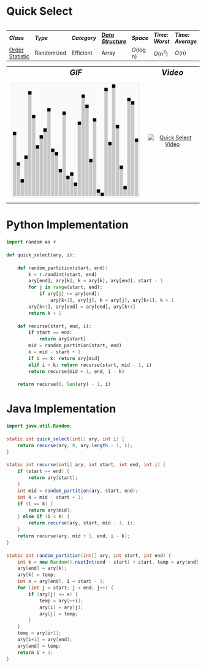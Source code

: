 # Quick Select
<table>
    <tr>
        <table>
            <tr>
                <td><strong><i>Class</i></strong></td>
                <td><strong><i>Type</i></strong></td>
                <td><strong><i>Category</i></strong></td>
                <td><strong><i><a href="/DataStructures/">Data Structure</a></i></strong></td>
                <td><strong><i>Space</i></strong></td>
                <td><strong><i>Time: Worst</i></strong></td>
                <td><strong><i>Time: Average</i></strong></td>
            </tr>
            <tr>
                <td><a href="/OrderStatistic/">Order Statistic</a></td>
                <td>Randomized</td>
                <td>Efficient</td>
                <td>Array</td>
                <td><i>O</i>(log n)</td>
                <td><i>O</i>(n<sup>2</sup>)</td>
                <td><i>O</i>(n)</td>
            </tr>
        </table>
    </tr>
    <tr>
        <table>
            <tr style="text-align: center; font-size:20px;">
                <td><strong><i>GIF</i></strong></td>
                <td><strong><i>Video</i></strong></td>
            </tr>
            <tr>
                <td style="text-align: center;"><img src="QuickSelect.gif" alt="Quick Select GIF" style="width: auto; height: 315px;"/></td>
                <td style="text-align: center;"><a href="https://youtu.be/TlJhgPWM_Kc"><img src="http://img.youtube.com/vi/TlJhgPWM_Kc/0.jpg" alt="Quick Select Video" width="560" height="315"/></a></td>
            </tr>
        </table>
    </tr>
</table>

# Python Implementation
``` python
import random as r

def quick_select(ary, i): 
    
    def random_partition(start, end):
        k = r.randint(start, end)
        ary[end], ary[k], k = ary[k], ary[end], start - 1
        for j in range(start, end):
            if ary[j] <= ary[end]:
                ary[k+1], ary[j], k = ary[j], ary[k+1], k + 1
        ary[k+1], ary[end] = ary[end], ary[k+1]
        return k + 1
    
    def recurse(start, end, i):
        if start == end:
            return ary[start]
        mid = random_partition(start, end)
        k = mid - start + 1
        if i == k: return ary[mid]
        elif i < k: return recurse(start, mid - 1, i)
        return recurse(mid + 1, end, i - k)
    
    return recurse(0, len(ary) - 1, i)
```

# Java Implementation
``` java
import java.util.Random;

static int quick_select(int[] ary, int i) {
    return recurse(ary, 0, ary.length - 1, i);
}

static int recurse(int[] ary, int start, int end, int i) {
    if (start == end) {
        return ary[start];
    }
    int mid = random_partition(ary, start, end);
    int k = mid - start + 1;
    if (i == k) {
        return ary[mid];
    } else if (i < k) {
        return recurse(ary, start, mid - 1, i);
    }
    return recurse(ary, mid + 1, end, i - k);
}

static int random_partition(int[] ary, int start, int end) {
    int k = new Random().nextInt(end - start) + start, temp = ary[end];
    ary[end] = ary[k];
    ary[k] = temp;
    int x = ary[end], i = start - 1;
    for (int j = start; j < end; j++) {
        if (ary[j] <= x) {
            temp = ary[++i];
            ary[i] = ary[j];
            ary[j] = temp;
        }
    }
    temp = ary[i+1];
    ary[i+1] = ary[end];
    ary[end] = temp;
    return i + 1;
}
```